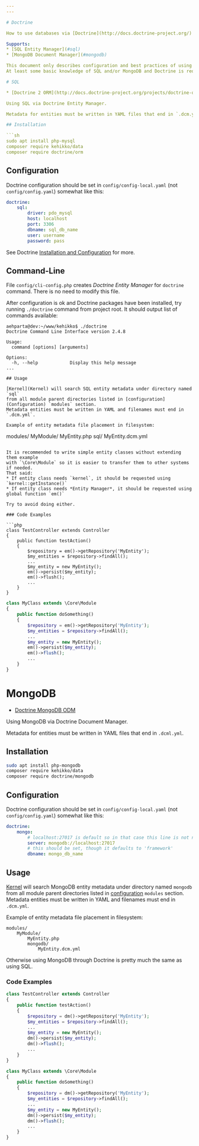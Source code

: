 ```yaml
---
---

# Doctrine

How to use databases via [Doctrine](http://docs.doctrine-project.org/) in kehikko.

Supports:
* [SQL Entity Manager](#sql)
* [MongoDB Document Manager](#mongodb)

This document only describes configuration and best practices of using Doctrine with kehikko.
At least some basic knowledge of SQL and/or MongoDB and Doctrine is required.

# SQL

* [Doctrine 2 ORM](http://docs.doctrine-project.org/projects/doctrine-orm/)

Using SQL via Doctrine Entity Manager.

Metadata for entities must be written in YAML files that end in `.dcm.yml`.

## Installation

```sh
sudo apt install php-mysql
composer require kehikko/data
composer require doctrine/orm
```

## Configuration

Doctrine configuration should be set in `config/config-local.yaml` (not `config/config.yaml`) somewhat like this:
```yaml
doctrine:
    sql:
        driver: pdo_mysql
        host: localhost
        port: 3306
        dbname: sql_db_name
        user: username
        password: pass

```
See Doctrine [Installation and Configuration](http://docs.doctrine-project.org/projects/doctrine-orm/en/latest/reference/configuration.html) for more.

## Command-Line

File `config/cli-config.php` creates *Doctrine Entity Manager* for `doctrine` command.
There is no need to modify this file.

After configuration is ok and Doctrine packages have been installed,
try running `./doctrine` command from project root. It should output list of commands
available:
```
aehparta@dev:~/www/kehikko$ ./doctrine
Doctrine Command Line Interface version 2.4.8

Usage:
  command [options] [arguments]

Options:
  -h, --help            Display this help message
...
```

```
## Usage

[Kernel](Kernel) will search SQL entity metadata under directory named `sql`
from all module parent directories listed in [configuration](Configuration) `modules` section.
Metadata entities must be written in YAML and filenames must end in `.dcm.yml`.

Example of entity metadata file placement in filesystem:
```
modules/
    MyModule/
        MyEntity.php
        sql/
            MyEntity.dcm.yml
```

It is recommended to write simple entity classes without extending them example
with `\Core\Module` so it is easier to transfer them to other systems if needed.
That said:
* If entity class needs `kernel`, it should be requested using `kernel::getInstance()`
* If entity class needs *Entity Manager*, it should be requested using global function `em()`

Try to avoid doing either.

### Code Examples

```php
class TestController extends Controller
{
    public function testAction()
    {
        $repository = em()->getRepository('MyEntity');
        $my_entities = $repository->findAll();
        ...
        $my_entity = new MyEntity();
        em()->persist($my_entity);
        em()->flush();
        ...
    }
}
```

```php
class MyClass extends \Core\Module
{
    public function doSomething()
    {
        $repository = em()->getRepository('MyEntity');
        $my_entities = $repository->findAll();
        ...
        $my_entity = new MyEntity();
        em()->persist($my_entity);
        em()->flush();
        ...
    }
}
```

# MongoDB

* [Doctrine MongoDB ODM](http://docs.doctrine-project.org/projects/doctrine-mongodb-odm/)

Using MongoDB via Doctrine Document Manager.

Metadata for entities must be written in YAML files that end in `.dcml.yml`.

## Installation

```sh
sudo apt install php-mongodb
composer require kehikko/data
composer require doctrine/mongodb
```

## Configuration

Doctrine configuration should be set in `config/config-local.yaml` (not `config/config.yaml`) somewhat like this:
```yaml
doctrine:
    mongo:
        # localhost:27017 is default so in that case this line is not needed
        server: mongodb://localhost:27017
        # this should be set, though it defaults to 'framework'
        dbname: mongo_db_name

```
## Usage

[Kernel](Kernel) will search MongoDB entity metadata under directory named `mongodb`
from all module parent directories listed in [configuration](Configuration) `modules` section.
Metadata entities must be written in YAML and filenames must end in `.dcm.yml`.

Example of entity metadata file placement in filesystem:
```
modules/
    MyModule/
        MyEntity.php
        mongodb/
            MyEntity.dcm.yml
```

Otherwise using MongoDB through Doctrine is pretty much the same as using SQL.

### Code Examples

```php
class TestController extends Controller
{
    public function testAction()
    {
        $repository = dm()->getRepository('MyEntity');
        $my_entities = $repository->findAll();
        ...
        $my_entity = new MyEntity();
        dm()->persist($my_entity);
        dm()->flush();
        ...
    }
}
```

```php
class MyClass extends \Core\Module
{
    public function doSomething()
    {
        $repository = dm()->getRepository('MyEntity');
        $my_entities = $repository->findAll();
        ...
        $my_entity = new MyEntity();
        dm()->persist($my_entity);
        dm()->flush();
        ...
    }
}
```
